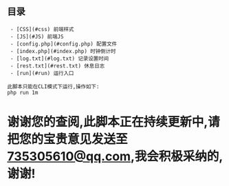 ## 目录
	 - [CSS](#css) 前端样式
     - [JS](#JS) 前端JS
     - [config.php](#config.php) 配置文件
     - [index.php](#index.php) 时钟倒计时
     - [log.txt](#log.txt) 记录设置时间
     - [rest.txt](#rest.txt) 休息日志
     - [run](#run) 运行入口

	此脚本只能在CLI模式下运行,操作如下:
	php run 1m


 #	谢谢您的查阅,此脚本正在持续更新中,请把您的宝贵意见发送至[735305610@qq.com](https://mail.qq.com/),我会积极采纳的,谢谢!
       
